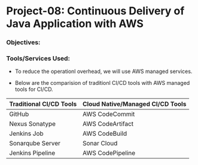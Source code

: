 # Project-08: Continuous Delivery of Java Application with AWS 

### Objectives:

### Tools/Services Used:



- To reduce the operationl overhead, we will use AWS managed services. 

- Below are the comparision of traditionl CI/CD tools with AWS managed tools for CI/CD.


| Traditional CI/CD Tools | Cloud Native/Managed CI/CD Tools  |
  | ------ | ------ |
  | GitHub | AWS CodeCommit |
  | Nexus Sonatype | AWS CodeArtifact |
  | Jenkins Job | AWS CodeBuild |
  | Sonarqube Server | Sonar Cloud |
  | Jenkins Pipeline | AWS CodePipeline |

  
